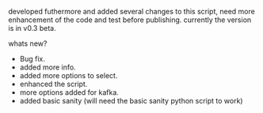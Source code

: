 developed futhermore and added several changes to this script, need more enhancement of the code and test before publishing.
currently the version is in v0.3 beta.

whats new?
- Bug fix.
- added more info.
- added more options to select.
- enhanced the script.
- more options added for kafka.
- added basic sanity (will need the basic sanity python script to work)
